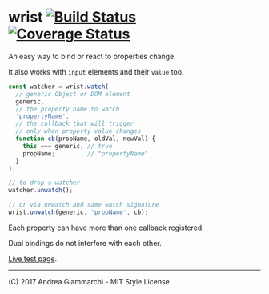 # wrist [![Build Status](https://travis-ci.org/WebReflection/wrist.svg?branch=master)](https://travis-ci.org/WebReflection/wrist) [![Coverage Status](https://coveralls.io/repos/github/WebReflection/wrist/badge.svg?branch=master)](https://coveralls.io/github/WebReflection/wrist?branch=master)

An easy way to bind or react to properties change.

It also works with `input` elements and their `value` too.

```js
const watcher = wrist.watch(
  // generic Object or DOM element
  generic,
  // the property name to watch
  'propertyName',
  // the callback that will trigger
  // only when property value changes
  function cb(propName, oldVal, newVal) {
    this === generic; // true
    propName;         // "propertyName"
  }
);

// to drop a watcher
watcher.unwatch();

// or via unwatch and same watch signature
wrist.unwatch(generic, 'propName', cb);
```

Each property can have more than one callback registered.

Dual bindings do not interfere with each other.

[Live test page](https://webreflection.github.io/wrist/test/).

- - -

(C) 2017 Andrea Giammarchi - MIT Style License
